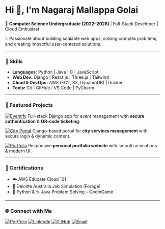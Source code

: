 # Hi 👋, I'm Nagaraj Mallappa Golai  

🚀 **Computer Science Undergraduate (2022–2026)** | Full-Stack Developer | Cloud Enthusiast  

💡 Passionate about building scalable web apps, solving complex problems, and creating impactful user-centered solutions.  

---

### 🔹 Skills  
- **Languages:** Python | Java | C | JavaScript  
- **Web Dev:** Django | React.js | Three.js | Tailwind  
- **Cloud & DevOps:** AWS (EC2, S3, DynamoDB) | Docker  
- **Tools:** Git | GitHub | VS Code | PyCharm  

---

### 🚀 Featured Projects  

[![Eventify](https://img.shields.io/badge/Eventify-%230A66C2.svg?style=for-the-badge&logo=django&logoColor=white)](https://github.com/NagarajGolai/Eventify)  Full-stack Django app for event management with **secure authentication** & **QR-code ticketing**.  

[![City Portal](https://img.shields.io/badge/City%20Portal-%23121011.svg?style=for-the-badge&logo=python&logoColor=white)](https://github.com/NagarajGolai/City_Portal)  Django-based portal for **city services management** with secure login & dynamic content.  

[![Portfolio](https://img.shields.io/badge/Portfolio-%D500FF.svg?style=for-the-badge&logo=vercel&logoColor=white)](https://github.com/NagarajGolai/PF)   Responsive **personal portfolio website** with smooth animations & modern UI.  


---

### 🔹 Certifications  
- ☁️ AWS Educate Cloud 101  
- 💼 Deloitte Australia Job Simulation (Forage)  
- 🐍 Python & ☕ Java Problem Solving – CodinGame  

---

### 🌐 Connect with Me  
[![Portfolio](https://img.shields.io/badge/Portfolio-%23FFB703.svg?style=for-the-badge&logo=About.me&logoColor=white)](https://nagarajgolai-portfolio.netlify.app)  [![LinkedIn](https://img.shields.io/badge/LinkedIn-%230A66C2.svg?style=for-the-badge&logo=linkedin&logoColor=white)](https://www.linkedin.com/in/nagarajgolai)  [![GitHub](https://img.shields.io/badge/GitHub-%23121011.svg?style=for-the-badge&logo=github&logoColor=white)](https://github.com/NagarajGolai)  [![Email](https://img.shields.io/badge/Email-%23D14836.svg?style=for-the-badge&logo=gmail&logoColor=white)](mailto:nagarajgolai0@gmail.com)  
